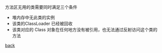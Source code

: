 方法区无用的类需要同时满足三个条件  
- 堆内存中无此类的实例  
- 该类的ClassLoader 已经被回收  
- 该类对应的 Class 对象在任何地方没有被引用，也无法通过反射访问这个类的方法  

[back](../1.md)  